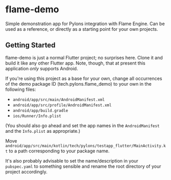 # flame-demo

Simple demonstration app for Pylons integration with Flame Engine. Can be used as a reference,
or directly as a starting point for your own projects.

## Getting Started

flame-demo is just a normal Flutter project; no surprises here. Clone it and build it like any other
Flutter app. Note, though, that at present this application *only* supports Android.

If you're using this project as a base for
your own, change all occurrences of the demo package ID (tech.pylons.flame_demo) to your own in the 
following files:

* `android/app/src/main/AndroidManifest.xml`
* `android/app/src/profile/AndroidManifest.xml`
* `android/app/build.gradle`
* `ios/Runner/Info.plist`

(You should also go ahead and set the app names in the `AndroidManifest` and the `Info.plist` as appropriate.)

Move `android/app/src/main/kotlin/tech/pylons/testapp_flutter/MainActivity.kt` to a path corresponding to your 
package name.

It's also probably advisable to set the name/description in your `pubspec.yaml` to something sensible and rename the 
root directory of your project accordingly.
